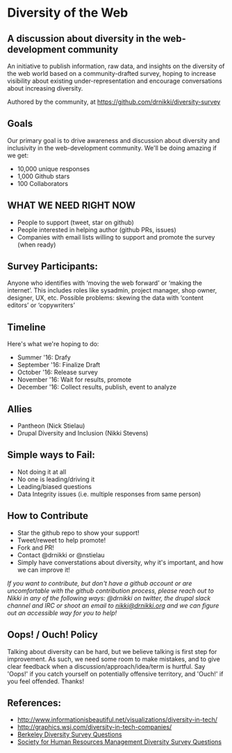 # Diversity of the Web
## A discussion about diversity in the web-development community

An initiative to publish information, raw data, and insights on the diversity
of the web world based on a community-drafted survey, hoping to increase
visibility about existing under-representation and encourage conversations about
increasing diversity.

Authored by the community, at
https://github.com/drnikki/diversity-survey

## Goals

Our primary goal is to drive awareness and discussion about diversity and
inclusivity in the web-development community.  We'll be doing amazing if we get: 

* 10,000 unique responses
* 1,000 Github stars
* 100 Collaborators

## WHAT WE NEED RIGHT NOW

* People to support (tweet, star on github)
* People interested in helping author (github PRs, issues)
* Companies with email lists willing to support and promote the survey (when ready)

## Survey Participants:
Anyone who identifies with ‘moving the web forward’ or ‘making the internet’.
This includes roles like sysadmin, project manager, shop owner, designer, UX,
etc.  Possible problems: skewing the data with ‘content editors’ or ‘copywriters’

## Timeline
Here's what we're hoping to do:

* Summer '16: Drafy
* September '16: Finalize Draft
* October '16: Release survey
* November '16: Wait for results, promote
* December '16: Collect results, publish, event to analyze

## Allies
* Pantheon (Nick Stielau)
* Drupal Diversity and Inclusion (Nikki Stevens)

## Simple ways to Fail:
* Not doing it at all
* No one is leading/driving it
* Leading/biased questions
* Data Integrity issues (i.e. multiple responses from same person)

## How to Contribute
* Star the github repo to show your support!
* Tweet/reweet to help promote!
* Fork and PR!
* Contact @drnikki or @nstielau
* Simply have converstations about diversity, why it's important, and how we can improve it!

*If you want to contribute, but don't have a github account or are uncomfortable with the github contribution process, please reach out to Nikki in any of the following ways: @drnikki on twitter, the drupal slack channel and IRC or shoot an email to nikki@drnikki.org and we can figure out an accessible way for you to help!*

## Oops! / Ouch! Policy
Talking about diversity can be hard, but we believe talking is first step for
improvement.  As such, we need some room to make mistakes, and to give clear
feedback when a discussion/approach/idea/term is hurtful.  Say 'Oops!' if you
catch yourself on potentially offensive territory, and 'Ouch!' if you feel
offended.  Thanks!


## References:
* http://www.informationisbeautiful.net/visualizations/diversity-in-tech/
* http://graphics.wsj.com/diversity-in-tech-companies/
* [Berkeley Diversity Survey Questions](http://diversity.berkeley.edu/sites/default/files/Appendix_A.pdf)
* [Society for Human Resources Management Diversity Survey Questions](https://www.shrm.org/templatestools/samples/hrforms/pages/diversitysurveys.aspx)
